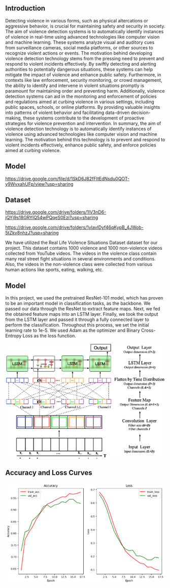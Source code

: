 ## Introduction

Detecting violence in various forms, such as physical altercations or aggressive behavior, is crucial for maintaining safety and security in society. The aim of violence detection systems is to automatically identify instances of violence in real-time using advanced technologies like computer vision and machine learning. These systems analyze visual and auditory cues from surveillance cameras, social media platforms, or other sources to recognize violent actions or events. The motivation behind developing violence detection technology stems from the pressing need to prevent and respond to violent incidents effectively. By swiftly detecting and alerting authorities to potentially dangerous situations, these systems can help mitigate the impact of violence and enhance public safety. Furthermore, in contexts like law enforcement, security monitoring, or crowd management, the ability to identify and intervene in violent situations promptly is paramount for maintaining order and preventing harm. Additionally, violence detection systems can aid in the monitoring and enforcement of policies and regulations aimed at curbing violence in various settings, including public spaces, schools, or online platforms. By providing valuable insights into patterns of violent behavior and facilitating data-driven decision-making, these systems contribute to the development of proactive strategies for violence prevention and intervention. In summary, the aim of violence detection technology is to automatically identify instances of violence using advanced technologies like computer vision and machine learning. The motivation behind this technology is to prevent and respond to violent incidents effectively, enhance public safety, and enforce policies aimed at curbing violence.

## Model

https://drive.google.com/file/d/1SkD6J82fFItEdNsdu0QOT-y9WvxahUFp/view?usp=sharing

## Dataset

https://drive.google.com/drive/folders/1lV3nD6-jQYj9s18GRYlQ54wPQqeS0Ezi?usp=sharing

https://drive.google.com/drive/folders/1ylavlDyf46qKypB_4JWob-5tZkv8nhzJ?usp=sharing

We have utilized the Real Life Violence Situations Dataset dataset for our project. This dataset contains 1000 violence and 1000 non-violence videos collected from YouTube videos. The videos in the violence class contain many real street fight situations in several environments and conditions. Also, the videos in the non-violence class were collected from various human actions like sports, eating, walking, etc.

<h2> Model</h2>

In this project, we used the pretrained ResNet-101 model, which has proven to be an important model in classification tasks, as the backbone. We passed our data through the ResNet to extract feature maps. Next, we fed the obtained feature maps into an LSTM layer. Finally, we took the output from the LSTM layer and passed it through a fully connected layer to perform the classification. Throughout this process, we set the initial learning rate to 1e-5. We used Adam as the optimizer and Binary Cross-Entropy Loss as the loss function.

<p align="center"> 
<img src=https://github.com/akifozgur/violence-video-classification/blob/main/img/model.png>
  </p>


<h2>Accuracy and Loss Curves</h2>
<p align="center"> 
<img src=https://github.com/akifozgur/violence-video-classification/blob/main/img/acc_loss.png>
</p>
